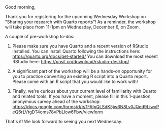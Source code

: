 Good morning,

Thank you for registering for the upcoming Wednesday Workshop on "Sharing your research with Quarto reports"! As a reminder, the workshop will take place from 11-1pm on Wednesday, December 6, on Zoom.

A couple of pre-workshop to-dos:

1. Please make sure you have Quarto and a recent version of RStudio installed. You can install Quarto following the instructions here: https://quarto.org/docs/get-started/ You can download the most recent RStudio here: https://posit.co/download/rstudio-desktop/

2. A significant part of the workshop will be a hands-on opportunity for you to practice converting an existing R script into a Quarto report. Please come with an R script that you would like to work with!

3. Finally, we're curious about your current level of familiarity with Quarto and related tools. If you have a moment, please fill in this 1-question, anonymous survey ahead of the workshop: https://docs.google.com/forms/d/e/1FAIpQLSdK5jw6N8Lv0JQed9LiwxPeQ6rLVtgDT4oms78vPbLlow6Fbw/viewform 

That's it! We look forward to seeing you next Wednesday.

